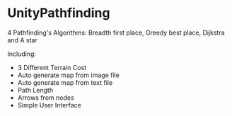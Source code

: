 # UnityPathfinding
4 Pathfinding's Algorithms: Breadth first place, Greedy best place, Dijkstra and A star

Including:
- 3 Different Terrain Cost
- Auto generate map from image file
- Auto generate map from text file
- Path Length
- Arrows from nodes
- Simple User Interface
